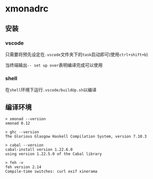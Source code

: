 # xmonadrc 

## 安装

### vscode 

只需要将预先设定在`.vscode`文件夹下的`task`启动即可(使用`ctrl+shift+b`)

当终端输出`-- set up over`表明编译完成可以使用

### shell

在`shell`环境下运行`.vscode/buildUp.sh`以编译

## 编译环境

```shell
> xmonad --version
xmonad 0.12

> ghc --version
The Glorious Glasgow Haskell Compilation System, version 7.10.3

> cabal --version
cabal-install version 1.22.6.0
using version 1.22.5.0 of the Cabal library

> feh -v
feh version 2.14
Compile-time switches: curl exif xinerama
```